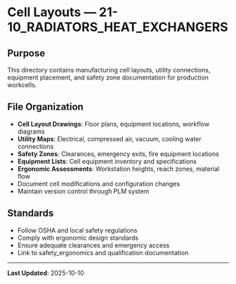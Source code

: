 # Cell Layouts — 21-10_RADIATORS_HEAT_EXCHANGERS

## Purpose

This directory contains manufacturing cell layouts, utility connections, equipment placement, and safety zone documentation for production workcells.

## File Organization

- **Cell Layout Drawings**: Floor plans, equipment locations, workflow diagrams
- **Utility Maps**: Electrical, compressed air, vacuum, cooling water connections
- **Safety Zones**: Clearances, emergency exits, fire equipment locations
- **Equipment Lists**: Cell equipment inventory and specifications
- **Ergonomic Assessments**: Workstation heights, reach zones, material flow
- Document cell modifications and configuration changes
- Maintain version control through PLM system

## Standards

- Follow OSHA and local safety regulations
- Comply with ergonomic design standards
- Ensure adequate clearances and emergency access
- Link to safety_ergonomics and qualification documentation

---

**Last Updated**: 2025-10-10
